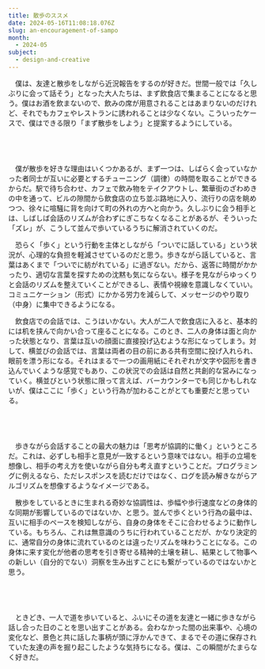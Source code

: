 ```yaml
---
title: 散歩のススメ
date: 2024-05-16T11:08:18.076Z
slug: an-encouragement-of-sampo
month:
  - 2024-05
subject:
  - design-and-creative
---
```

　僕は、友達と散歩をしながら近況報告をするのが好きだ。世間一般では「久しぶりに会って話そう」となった大人たちは、まず飲食店で集まることになると思う。僕はお酒を飲まないので、飲みの席が用意されることはあまりないのだけれど、それでもカフェやレストランに誘われることは少なくない。こういったケースで、僕はできる限り「まず散歩をしよう」と提案するようにしている。

###### 　﻿

　僕が散歩を好きな理由はいくつかあるが、まず一つは、しばらく会っていなかった者同士が互いに必要とするチューニング（調律）の時間を取ることができるからだ。駅で待ち合わせ、カフェで飲み物をテイクアウトし、繁華街のざわめきの中を通って、ビルの隙間から飲食店の立ち並ぶ路地に入り、流行りの店を眺めつつ、徐々に喧騒に背を向けて町の外れの方へと向かう。久しぶりに会う相手とは、しばしば会話のリズムが合わずにぎこちなくなることがあるが、そういった「ズレ」が、こうして並んで歩いているうちに解消されていくのだ。

　恐らく「歩く」という行動を主体としながら「ついでに話している」という状況が、心理的な負担を軽減させているのだと思う。歩きながら話していると、言葉はあくまで「ついでに紡がれている」に過ぎない。だから、返答に時間がかかったり、適切な言葉を探すための沈黙も気にならない。様子を見ながらゆっくりと会話のリズムを整えていくことができるし、表情や視線を意識しなくていい。コミュニケーション（形式）にかかる労力を減らして、メッセージのやり取り（中身）に集中できるようになる。

　飲食店での会話では、こうはいかない。大人が二人で飲食店に入ると、基本的には机を挟んで向かい合って座ることになる。このとき、二人の身体は面と向かった状態となり、言葉は互いの顔面に直接投げ込むような形になってしまう。対して、横並びの会話では、言葉は両者の目の前にある共有空間に投げ入れられ、眼前を漂う形になる。それはまるで一つの画用紙にそれぞれが文字や図形を書き込んでいくような感覚でもあり、この状況での会話は自然と共創的な営みになっていく。横並びという状態に限って言えば、バーカウンターでも同じかもしれないが、僕はここに「歩く」という行為が加わることがとても重要だと思っている。

###### 　﻿

　歩きながら会話することの最大の魅力は「思考が協調的に働く」というところだ。これは、必ずしも相手と意見が一致するという意味ではない。相手の立場を想像し、相手の考え方を使いながら自分も考え直すということだ。プログラミングに例えるなら、ただレスポンスを読むだけではなく、ログを読み解きながらアルゴリズムを想像するようなイメージである。

　散歩をしているときに生まれる奇妙な協調性は、歩幅や歩行速度などの身体的な同期が影響しているのではないか、と思う。並んで歩くという行為の最中は、互いに相手のペースを検知しながら、自身の身体をそこに合わせるように動作している。もちろん、これは無意識のうちに行われていることだが、かなり決定的に、通常自分の身体に流れているのとは違ったリズムを味わうことになる。この身体に来す変化が他者の思考を引き寄せる精神的土壌を耕し、結果として物事への新しい（自分的でない）洞察を生み出すことにも繋がっているのではないかと思う。

###### 　﻿

　ときどき、一人で道を歩いていると、ふいにその道を友達と一緒に歩きながら話し合った日のことを思い出すことがある。会わなかった間の出来事や、心境の変化など、景色と共に話した事柄が頭に浮かんできて、まるでその道に保存されていた友達の声を掘り起こしたような気持ちになる。僕は、この瞬間がたまらなく好きだ。